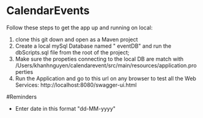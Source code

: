 # CalendarEvents

Follow these steps to get the app up and running on local:

1. clone this git down and open as a Maven project
2. Create a local mySql Database named " eventDB" and run the dbScripts.sql file from the root of the project;
3. Make sure the propeties connecting to the local DB are match with /Users/khanhnguyen/calendarevent/src/main/resources/application.properties
3. Run the Application and go to this url on any browser to test all the Web Services: http://localhost:8080/swagger-ui.html


#Reminders

- Enter date in this format "dd-MM-yyyy"


